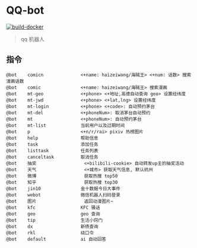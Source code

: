 
# QQ-bot

[![build-docker](https://github.com/Lick-Dog-Club/qq-bot/actions/workflows/build.yaml/badge.svg)](https://github.com/Lick-Dog-Club/qq-bot/actions/workflows/build.yaml)

> qq 机器人

## 指令

```text
@bot	comicn          	<+name: haizeiwang/海贼王> <+num: 话数> 搜索漫画话数
@bot	comic           	<+name: haizeiwang/海贼王> 搜索漫画
@bot	mt-geo          	<+phone> <+地址,高德自动查询 geo> 设置经纬度
@bot	mt-jwd          	<+phone> <+lat,lng> 设置经纬度
@bot	mt-login        	<+phone> <+code>: 自动预约茅台
@bot	mt-del          	<+phoneNum>: 取消茅台自动预约
@bot	mt              	<+phoneNum>: 自动预约茅台
@bot	mt-list         	当前用户以及过期时间
@bot	p               	<+n/r/rai> pixiv 热榜图片
@bot	help            	帮助信息
@bot	task            	添加任务
@bot	listtask        	任务列表
@bot	canceltask      	取消任务
@bot	抽奖              	<+bilibili-cookie> 自动转发up主的抽奖活动
@bot	天气              	<+城市> 获取天气信息, 默认杭州
@bot	微博              	获取热搜 top50
@bot	知乎              	获取热搜 top30
@bot	jin10           	金十数据今日大事件
@bot	webot           	微信机器人扫码登录
@bot	图片              	返回动漫图片~
@bot	kfc             	KFC 骚话
@bot	geo             	geo 查询
@bot	tip             	生活小窍门
@bot	dx              	新债查询
@bot	rkl             	绕口令
@bot	default         	ai 自动回答
```